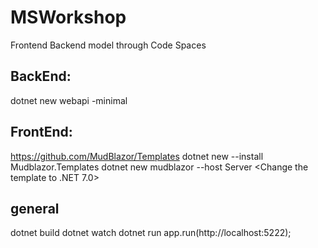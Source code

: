 # MSWorkshop
Frontend Backend model through Code Spaces


BackEnd:
--------
dotnet new webapi -minimal


FrontEnd:
---------
https://github.com/MudBlazor/Templates
dotnet new --install Mudblazor.Templates
dotnet new mudblazor --host Server 
<Change the template to .NET 7.0>


general
-------
dotnet build
dotnet watch
dotnet run
app.run(http://localhost:5222);

